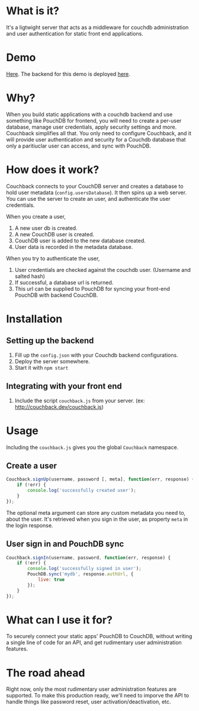 # What is it?

It's a ligtwight server that acts as a middleware for couchdb administration and user authentication for static front end applications.

# Demo

[Here](http://couchback-demo.divshot.io/). The backend for this demo is deployed [here](https://limitless-refuge-6749.herokuapp.com/).

# Why?

When you build static applications with a couchdb backend and use something like PouchDB for frontend, you will need to create a per-user database, manage user credentials, apply security settings and more. Couchback simplifies all that. You only need to configure Couchback, and it will provide user authentication and security for a Couchdb database that only a paritiuclar user can access, and sync with PouchDB.

# How does it work?

Couchback connects to your CouchDB server and creates a database to hold user metadata (`config.usersDatabase`). It then spins up a web server. You can use the server to create an user, and authenticate the user credentials.

When you create a user, 

1. A new user db is created.
2. A new CouchDB user is created.
3. CouchDB user is added to the new database created.
4. User data is recorded in the metadata database.

When you try to authenticate the user,

1. User credentials are checked against the couchdb user. (Username and salted hash)
2. If successful, a database url is returned.
3. This url can be supplied to PouchDB for syncing your front-end PouchDB with backend CouchDB.

# Installation

## Setting up the backend
1. Fill up the `config.json` with your Couchdb backend configurations.
2. Deploy the server somewhere.
3. Start it with `npm start`

## Integrating with your front end
1. Include the script `couchback.js` from your server. (ex: http://couchback.dev/couchback.js)

# Usage

Including the `couchback.js` gives you the global `Couchback` namespace.

## Create a user

```js
Couchback.signUp(username, password [, meta], function(err, response) {
    if (!err) {
        console.log('successfully created user');
    }
});
```

The optional meta argument can store any custom metadata you need to, about the user. It's retrieved when you sign in the user, as property `meta` in the login response.

## User sign in and PouchDB sync

```js
Couchback.signIn(username, password, function(err, response) {
    if (!err) {
        console.log('successfully signed in user');
        PouchDB.sync('mydb', response.authUrl, {
            live: true
        });
    }
});
```

# What can I use it for?

To securely connect your static apps' PouchDB to CouchDB, without writing a single line of code for an API, and get rudimentary user administration features.

# The road ahead

Right now, only the most rudimentary user administration features are supported. To make this production ready, we'll need to imporve the API to handle things like password reset, user activation/deactivation, etc.
